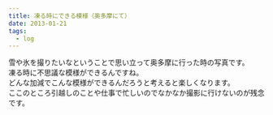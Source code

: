 ```yaml
---
title: 凍る時にできる模様（奥多摩にて）
date: 2013-01-21
tags:
  - log
---
```

雪や氷を撮りたいなということで思い立って奥多摩に行った時の写真です。<br>
凍る時に不思議な模様ができるんですね。<br>
どんな加減でこんな模様ができるんだろうと考えると楽しくなります。<br>
ここのところ引越しのことや仕事で忙しいのでなかなか撮影に行けないのが残念です。

<a href="http://www.flickr.com/photos/shigeki_takeguchi/8352489975/in/photostream"><img src="http://farm9.staticflickr.com/8216/8352489975_24ec9a149c.jpg" alt="" /></a>

<a href="http://www.flickr.com/photos/shigeki_takeguchi/8352490751/in/photostream"><img src="http://farm9.staticflickr.com/8470/8352490751_916d004120.jpg" alt="" /></a>

<a href="http://www.flickr.com/photos/shigeki_takeguchi/8353554650/in/photostream"><img src="http://farm9.staticflickr.com/8368/8353554650_12bc6d0b63.jpg" alt="" /></a>



